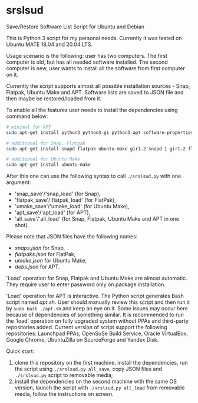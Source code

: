 # srslsud

Save/Restore Software List Script for Ubuntu and Debian



This is Python 3 script for my personal needs. Currently it was tested on Ubuntu MATE 18.04 and 20.04 LTS.

Usage scenario is the following: user has two computers. The first computer is old, but has all needed software installed. The second computer is new, user wants to install all the software from first computer on it.

Currently the script supports almost all possible installation sources - Snap, Flatpak, Ubuntu Make and APT. Software lists are saved to JSON file and then maybe be restored/loaded from it.

To enable all the features user needs to install the dependencies using command below:

```bash
# minimal for APT
sudo apt-get install python3 python3-gi python3-apt software-properties-common python3-jsonpickle

# additional for Snap, Flatpak
sudo apt-get install snapd flatpak ubuntu-make gir1.2-snapd-1 gir1.2-flatpak-1.0

# additional for Ubuntu Make
sudo apt-get install ubuntu-make
```

After this one can use the following syntax to call `./srslsud.py` with one argument:

- 'snap_save'/'snap_load' (for Snap),
- 'flatpak_save'/'flatpak_load' (for FlatPak),
- 'umake_save'/'umake_load' (for Ubuntu Make),
- 'apt_save'/'apt_load' (for APT),
- 'all_save'/'all_load' (for Snap, Flatpak, Ubuntu Make and APT in one shot).

Please note that JSON files have the following names:

- *snaps.json* for Snap,
- *flatpaks.json* for FlatPak,
- *umake.json* for Ubuntu Make,
- *debs.json* for APT.

'Load' operation for Snap, Flatpak and Ubuntu Make are almost automatic. They require user to enter password only on package installation.

'Load' operation for APT is interactive. The Python script generates Bash script named *apt.sh*. User should manually review this script and then run it by `sudo bash ./apt.sh` and keep an eye on it. Some issues may occur here because of dependencies of something similar. It is recommended to run the 'load' operation on fully upgraded system without PPAs and third-party repositories added. Current version of script support the following repositories: Launchpad PPAs, OpenSuSe Build Service, Oracle VirtualBox, Google Chrome, UbuntuZilla on SourceForge and Yandex Disk.

Quick start:

1. clone this repository on the first machine, install the dependencies, run the script using `./srslsud.py all_save`, copy JSON files and `./srslsud.py` script to removable media;
2. install the dependencies on the second machine with the same OS version, launch the script with `./srslsud.py all_load` from removable media, follow the instructions on screen.

